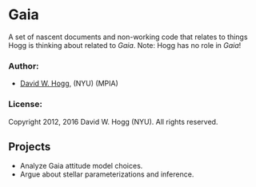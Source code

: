 # Gaia

A set of nascent documents and non-working code that relates to things
Hogg is thinking about related to *Gaia*.  Note: Hogg has no
role in *Gaia*!

### Author:

- [David W. Hogg](http://cosmo.nyu.edu/hogg/), (NYU) (MPIA)

### License:

Copyright 2012, 2016 David W. Hogg (NYU).  All rights reserved.

## Projects
- Analyze Gaia attitude model choices.
- Argue about stellar parameterizations and inference.
